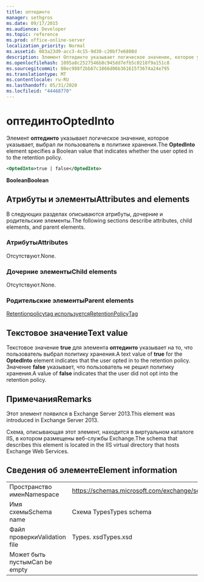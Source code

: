 ```yaml
---
title: оптединто
manager: sethgros
ms.date: 09/17/2015
ms.audience: Developer
ms.topic: reference
ms.prod: office-online-server
localization_priority: Normal
ms.assetid: 083a23d9-acc3-4c15-9d30-c20bf7e6808d
description: Элемент Оптединто указывает логическое значение, которое указывает, выбрал ли пользователь в политике хранения.
ms.openlocfilehash: 1095a8c2527546b8c945dd7efb5c0218f9a151c8
ms.sourcegitcommit: 88ec988f2bb67c1866d06b361615f3674a24e795
ms.translationtype: MT
ms.contentlocale: ru-RU
ms.lasthandoff: 05/31/2020
ms.locfileid: "44468770"
---
```

# <a name="optedinto"></a><span data-ttu-id="06139-103">оптединто</span><span class="sxs-lookup"><span data-stu-id="06139-103">OptedInto</span></span>

<span data-ttu-id="06139-104">Элемент **оптединто** указывает логическое значение, которое указывает, выбрал ли пользователь в политике хранения.</span><span class="sxs-lookup"><span data-stu-id="06139-104">The **OptedInto** element specifies a Boolean value that indicates whether the user opted in to the retention policy.</span></span> 
  
```XML
<OptedInto>true | false</OptedInto>
```

 <span data-ttu-id="06139-105">**Boolean**</span><span class="sxs-lookup"><span data-stu-id="06139-105">**Boolean**</span></span>
## <a name="attributes-and-elements"></a><span data-ttu-id="06139-106">Атрибуты и элементы</span><span class="sxs-lookup"><span data-stu-id="06139-106">Attributes and elements</span></span>

<span data-ttu-id="06139-107">В следующих разделах описываются атрибуты, дочерние и родительские элементы.</span><span class="sxs-lookup"><span data-stu-id="06139-107">The following sections describe attributes, child elements, and parent elements.</span></span>
  
### <a name="attributes"></a><span data-ttu-id="06139-108">Атрибуты</span><span class="sxs-lookup"><span data-stu-id="06139-108">Attributes</span></span>

<span data-ttu-id="06139-109">Отсутствуют.</span><span class="sxs-lookup"><span data-stu-id="06139-109">None.</span></span>
  
### <a name="child-elements"></a><span data-ttu-id="06139-110">Дочерние элементы</span><span class="sxs-lookup"><span data-stu-id="06139-110">Child elements</span></span>

<span data-ttu-id="06139-111">Отсутствуют.</span><span class="sxs-lookup"><span data-stu-id="06139-111">None.</span></span>
  
### <a name="parent-elements"></a><span data-ttu-id="06139-112">Родительские элементы</span><span class="sxs-lookup"><span data-stu-id="06139-112">Parent elements</span></span>

[<span data-ttu-id="06139-113">Retentionpolicytag используется</span><span class="sxs-lookup"><span data-stu-id="06139-113">RetentionPolicyTag</span></span>](retentionpolicytag.md)
  
## <a name="text-value"></a><span data-ttu-id="06139-114">Текстовое значение</span><span class="sxs-lookup"><span data-stu-id="06139-114">Text value</span></span>

<span data-ttu-id="06139-115">Текстовое значение **true** для элемента **оптединто** указывает на то, что пользователь выбрал политику хранения.</span><span class="sxs-lookup"><span data-stu-id="06139-115">A text value of **true** for the **OptedInto** element indicates that the user opted in to the retention policy.</span></span> <span data-ttu-id="06139-116">Значение **false** указывает, что пользователь не решил политику хранения.</span><span class="sxs-lookup"><span data-stu-id="06139-116">A value of **false** indicates that the user did not opt into the retention policy.</span></span> 
  
## <a name="remarks"></a><span data-ttu-id="06139-117">Примечания</span><span class="sxs-lookup"><span data-stu-id="06139-117">Remarks</span></span>

<span data-ttu-id="06139-118">Этот элемент появился в Exchange Server 2013.</span><span class="sxs-lookup"><span data-stu-id="06139-118">This element was introduced in Exchange Server 2013.</span></span>
  
<span data-ttu-id="06139-119">Схема, описывающая этот элемент, находится в виртуальном каталоге IIS, в котором размещены веб-службы Exchange.</span><span class="sxs-lookup"><span data-stu-id="06139-119">The schema that describes this element is located in the IIS virtual directory that hosts Exchange Web Services.</span></span>
  
## <a name="element-information"></a><span data-ttu-id="06139-120">Сведения об элементе</span><span class="sxs-lookup"><span data-stu-id="06139-120">Element information</span></span>

|||
|:-----|:-----|
|<span data-ttu-id="06139-121">Пространство имен</span><span class="sxs-lookup"><span data-stu-id="06139-121">Namespace</span></span>  <br/> |https://schemas.microsoft.com/exchange/services/2006/types  <br/> |
|<span data-ttu-id="06139-122">Имя схемы</span><span class="sxs-lookup"><span data-stu-id="06139-122">Schema name</span></span>  <br/> |<span data-ttu-id="06139-123">Схема Types</span><span class="sxs-lookup"><span data-stu-id="06139-123">Types schema</span></span>  <br/> |
|<span data-ttu-id="06139-124">Файл проверки</span><span class="sxs-lookup"><span data-stu-id="06139-124">Validation file</span></span>  <br/> |<span data-ttu-id="06139-125">Types. xsd</span><span class="sxs-lookup"><span data-stu-id="06139-125">Types.xsd</span></span>  <br/> |
|<span data-ttu-id="06139-126">Может быть пустым</span><span class="sxs-lookup"><span data-stu-id="06139-126">Can be empty</span></span>  <br/> ||
   

